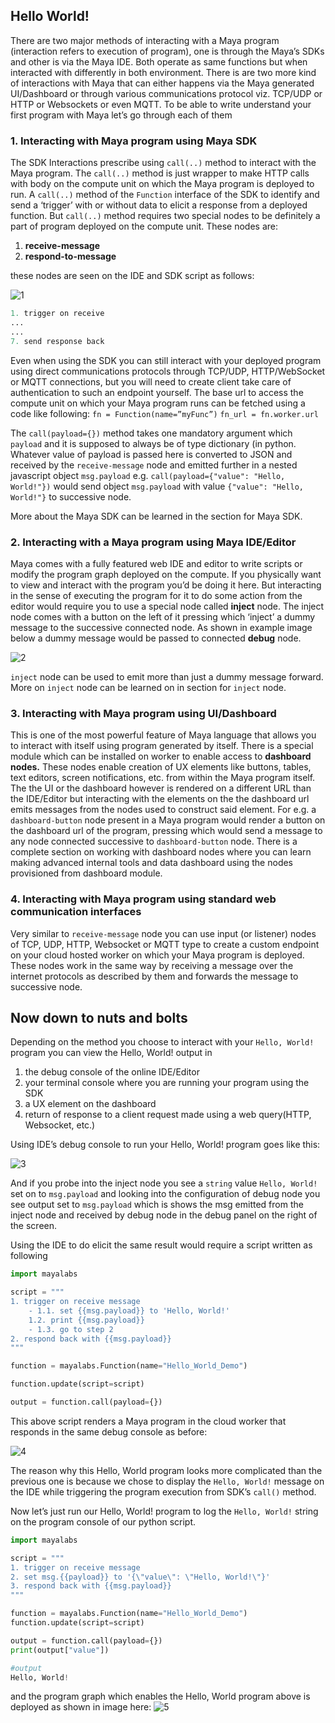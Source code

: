 ## Hello World!

There are two major methods of interacting with a Maya program (interaction refers to execution of program), one is through the Maya’s SDKs and other is via the Maya IDE. Both operate as same functions but when interacted with differently in both environment. There is are two more kind of interactions with Maya that can either happens via the Maya generated UI/Dashboard or through various communications protocol viz. TCP/UDP or HTTP or Websockets or even MQTT. To be able to write understand your first program with Maya let’s go through each of them

### 1. Interacting with Maya program using Maya SDK

The SDK Interactions prescribe using `call(..)` method to interact with the Maya program. The `call(..)` method is just wrapper to make HTTP calls with body on the compute unit on which the Maya program is deployed to run. A `call(..)` method of the `Function` interface of the SDK to identify and send a ‘trigger’ with or without data to elicit a response from a deployed function. But `call(..)` method requires two special nodes to be definitely a part of program deployed on the compute unit. These nodes are:

1. **receive-message**
2. **respond-to-message**

these nodes are seen on the IDE and SDK script as follows:

![1](https://user-images.githubusercontent.com/9352128/235934082-45867273-47e9-49ba-b093-d86c6f51b882.png)
```python
1. trigger on receive
...
...
7. send response back
```

Even when using the SDK you can still interact with your deployed program using direct communications protocols through TCP/UDP, HTTP/WebSocket or MQTT connections, but you will need to create client take care of authentication to such an endpoint yourself. The base url to access the compute unit on which your Maya program runs can be fetched using a code like following:
`fn = Function(name=”myFunc”)`
`fn_url = fn.worker.url`

The `call(payload={})` method takes one mandatory argument which `payload` and it is supposed to always be of type dictionary (in python. Whatever value of payload is passed here is converted to JSON and received by the `receive-message` node and emitted further in a nested javascript object `msg.payload` e.g. `call(payload={"value": "Hello, World!"})` would send object `msg.payload` with value `{"value": "Hello, World!"}` to successive node.

More about the Maya SDK can be learned in the section for Maya SDK.

### 2. Interacting with a Maya program using Maya IDE/Editor

Maya comes with a fully featured web IDE and editor to write scripts or modify the program graph deployed on the compute. If you physically want to view and interact with the program you’d be doing it here. But interacting in the sense of executing the program for it to do some action from the editor would require you to use a special node called **inject** node. The inject node comes with a button on the left of it pressing which ‘inject’ a dummy message to the successive connected node. As shown in example image below a dummy message would be passed to connected ********debug******** node.

![2](https://user-images.githubusercontent.com/9352128/235934541-a69edd62-07c4-44c0-a08c-b06471a89633.png)


`inject` node can be used to emit more than just a dummy message forward. More on `inject` node can be learned on in section for `inject` node.

### 3. Interacting with Maya program using UI/Dashboard

This is one of the most powerful feature of Maya language that allows you to interact with itself using program generated by itself. There is a special module which can be installed on worker to enable access to **dashboard nodes.** These nodes enable creation of UX elements like buttons, tables, text editors, screen notifications, etc. from within the Maya program itself. The the UI or the dashboard however is rendered on a different URL than the IDE/Editor but interacting with the elements on the the dashboard url emits messages from the nodes used to construct said element. For e.g. a `dashboard-button` node present in a Maya program would render a button on the dashboard url of the program, pressing which would send a message to any node connected successive to `dashboard-button` node. There is a complete section on working with dashboard nodes where you can learn making advanced internal tools and data dashboard using the nodes provisioned from dashboard module.

### 4. Interacting with Maya program using standard web communication interfaces

Very similar to `receive-message` node you can use input (or listener) nodes of TCP, UDP, HTTP, Websocket or MQTT type to create a custom endpoint on your cloud hosted worker on which your Maya program is deployed. These nodes work in the same way by receiving a message over the internet protocols as described by them and forwards the message to successive node.

## Now down to nuts and bolts

Depending on the method you choose to interact with your `Hello, World!` program you can view the Hello, World! output in 

1. the debug console of the online IDE/Editor
2. your terminal console where you are running your program using the SDK
3. a UX element on the dashboard
4. return of response to a client request made using a web query(HTTP, Websocket, etc.)

Using IDE’s debug console to run your Hello, World! program goes like this:

![3](https://user-images.githubusercontent.com/9352128/235934726-aaece6a2-72e0-4190-8a71-b02f50af5ea9.png)

And if you probe into the inject node you see a `string` value `Hello, World!` set on to `msg.payload` and looking into the configuration of debug node you see output set to `msg.payload` which is shows the msg emitted from the inject node and received by debug node in the debug panel on the right of the screen.

Using the IDE to do elicit the same result would require a script written as following

```python
import mayalabs

script = """
1. trigger on receive message
    - 1.1. set {{msg.payload}} to 'Hello, World!'
    1.2. print {{msg.payload}}
    - 1.3. go to step 2
2. respond back with {{msg.payload}}
"""

function = mayalabs.Function(name="Hello_World_Demo")

function.update(script=script)

output = function.call(payload={})
```

This above script renders a Maya program in the cloud worker that responds in the same debug console as before:

![4](https://user-images.githubusercontent.com/9352128/235934940-e7475324-2a79-4164-8154-4a19db9e748e.png)

The reason why this Hello, World program looks more complicated than the previous one is because we chose to display the `Hello, World!` message on the IDE while triggering the program execution from SDK’s `call()` method. 

Now let’s just run our Hello, World! program to log the `Hello, World!` string on the program console of our python script.

```python
import mayalabs

script = """
1. trigger on receive message
2. set msg.{{payload}} to '{\"value\": \"Hello, World!\"}'
3. respond back with {{msg.payload}}
"""

function = mayalabs.Function(name="Hello_World_Demo")
function.update(script=script)

output = function.call(payload={})
print(output["value"])

#output
Hello, World!
```

and the program graph which enables the Hello, World program above is deployed as shown in image here:
![5](https://user-images.githubusercontent.com/9352128/235935058-0882e458-6b47-49fb-8cac-28ce61bf768c.png)
